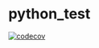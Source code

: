 # python_test

[![codecov](https://codecov.io/gh/Rexeh/python_test/branch/master/graph/badge.svg)](https://codecov.io/gh/Rexeh/python_test)
